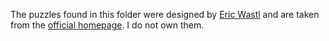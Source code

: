 The puzzles found in this folder were designed by [Eric Wastl](https://twitter.com/ericwastl) and are taken from the [official homepage](https://adventofcode.com/2020). I do not own them.
